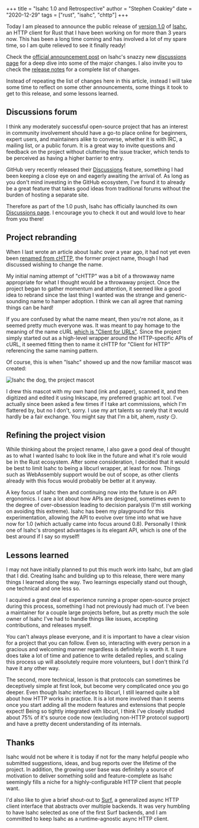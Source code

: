 +++
title = "Isahc 1.0 and Retrospective"
author = "Stephen Coakley"
date = "2020-12-29"
tags = ["rust", "isahc", "chttp"]
+++

Today I am pleased to announce the public release of [version 1.0][release notes] of [Isahc], an HTTP client for Rust that I have been working on for more than 3 years now. This has been a long time coming and has involved a lot of my spare time, so I am quite relieved to see it finally ready!

Check the [official announcement post] on Isahc's snazzy new [discussions page] for a deep dive into some of the major changes. I also invite you to check the [release notes] for a complete list of changes.

Instead of repeating the list of changes here in this article, instead I will take some time to reflect on some other announcements, some things it took to get to this release, and some lessons learned.

## Discussions forum

I think any moderately successful open-source project that has an interest in community involvement should have a go-to place online for beginners, expert users, and maintainers alike to converse, whether it is with IRC, a mailing list, or a public forum. It is a great way to invite questions and feedback on the project without cluttering the issue tracker, which tends to be perceived as having a higher barrier to entry.

GitHub very recently released their [Discussions](https://github.blog/2020-05-06-new-from-satellite-2020-github-codespaces-github-discussions-securing-code-in-private-repositories-and-more/#discussions) feature, something I had been keeping a close eye on and eagerly awaiting the arrival of. As long as you don't mind investing in the GitHub ecosystem, I've found it to already be a great feature that takes good ideas from traditional forums without the burden of hosting a separate site.

Therefore as part of the 1.0 push, Isahc has officially launched its own [Discussions page]. I encourage you to check it out and would love to hear from you there!

## Project rebranding

When I last wrote an article about Isahc over a year ago, it had not yet even been [renamed from cHTTP](https://github.com/sagebind/isahc/pull/54), the former project name, though I had discussed wishing to change the name.

My initial naming attempt of "cHTTP" was a bit of a throwaway name appropriate for what I thought would be a throwaway project. Once the project began to gather momentum and attention, it seemed like a good idea to rebrand since the last thing I wanted was the strange and generic-sounding name to hamper adoption. I think we can all agree that naming things can be hard!

If you are confused by what the name meant, then you're not alone, as it seemed pretty much everyone was. It was meant to pay homage to the meaning of the name cURL [which is "Client for URLs"](https://curl.se/docs/faq.html#What_is_cURL). Since the project simply started out as a high-level wrapper around the HTTP-specific APIs of cURL, it seemed fitting then to name it cHTTP for "Client for HTTP" referencing the same naming pattern.

Of course, this is when "Isahc" showed up and the now familiar mascot was created:

![Isahc the dog, the project mascot](/content/images/2020-12-29-isahc.png)

I drew this mascot with my own hand (ink and paper), scanned it, and then digitized and edited it using Inkscape, my preferred graphic art tool. I've actually since been asked a few times if I take art commissions, which I'm flattered by, but no I don't, sorry. I use my art talents so rarely that it would hardly be a fair exchange. You might say that I'm a bit, ahem, _rusty_ 😏.

## Refining the project vision

While thinking about the project rename, I also gave a good deal of thought as to what I wanted Isahc to look like in the future and what it's role would be in the Rust ecosystem. After some consideration, I decided that it would be best to limit Isahc to being a libcurl wrapper, at least for now. Things such as WebAssembly support would be out of scope, as other clients already with this focus would probably be better at it anyway.

A key focus of Isahc then and continuing now into the future is on API ergonomics. I care a lot about how APIs are designed, sometimes even to the degree of over-obsession leading to decision paralysis (I'm still working on avoiding this extreme). Isahc has been my playground for this experimentation, allowing the API to evolve over time into what we have now for 1.0 (which actually came into focus around 0.8). Personally I think one of Isahc's strongest advantages is its elegant API, which is one of the best around if I say so myself!

## Lessons learned

I may not have initially planned to put this much work into Isahc, but am glad that I did. Creating Isahc and building up to this release, there were many things I learned along the way. Two learnings especially stand out though, one technical and one less so.

I acquired a great deal of experience running a proper open-source project during this process, something I had not previously had much of. I've been a maintainer for a couple large projects before, but as pretty much the sole owner of Isahc I've had to handle things like issues, accepting contributions, and releases myself.

You can't always please everyone, and it is important to have a clear vision for a project that you can follow. Even so, interacting with every person in a gracious and welcoming manner regardless is definitely is worth it. It sure does take a lot of time and patience to write detailed replies, and scaling this process up will absolutely require more volunteers, but I don't think I'd have it any other way.

The second, more technical, lesson is that protocols can sometimes be deceptively simple at first look, but become very complicated once you go deeper. Even though Isahc interfaces to libcurl, I still learned quite a bit about how HTTP works in practice. It is a lot more involved than it seems once you start adding all the modern features and extensions that people expect! Being so tightly integrated with libcurl, I think I've closely studied about 75% of it's source code now (excluding non-HTTP protocol support) and have a pretty decent understanding of its internals.

## Thanks

Isahc would not be where it is today if not for the many helpful people who submitted suggestions, ideas, and bug reports over the lifetime of the project. In addition, the growing user base was definitely a source of motivation to deliver something solid and feature-complete as Isahc seemingly fills a niche for a highly-configurable HTTP client that people want.

I'd also like to give a brief shout-out to [Surf], a generalized async HTTP client interface that abstracts over multiple backends. It was very humbling to have Isahc selected as one of the first Surf backends, and I am committed to keep Isahc as a runtime-agnostic async HTTP client.


[Discussions page]: https://github.com/sagebind/isahc/discussions
[Isahc]: https://github.com/sagebind/isahc
[Official announcement post]: https://github.com/sagebind/isahc/discussions/269
[release notes]: https://github.com/sagebind/isahc/releases/1.0.0
[Surf]: https://github.com/http-rs/surf
